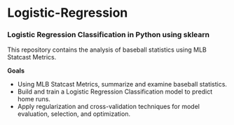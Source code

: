# Logistic-Regression
### Logistic Regression Classification in Python using sklearn

This repository contains the analysis of baseball statistics using MLB Statcast Metrics.

**Goals**

- Using MLB Statcast Metrics, summarize and examine baseball statistics.
- Build and train a Logistic Regression Classification model to predict home runs.
- Apply regularization and cross-validation techniques for model evaluation, selection, and optimization.

